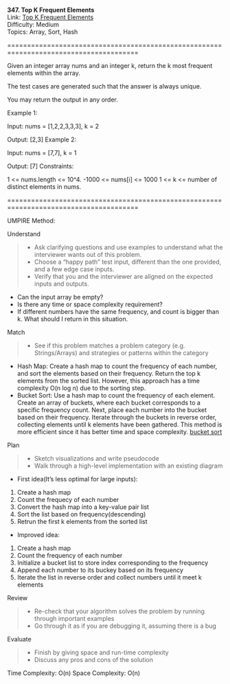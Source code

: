 **347. Top K Frequent Elements**  
Link: [Top K Frequent Elements](https://neetcode.io/problems/top-k-elements-in-list?list=neetcode150)  
Difficulty: Medium  
Topics: Array, Sort, Hash

=======================================================================================

Given an integer array nums and an integer k, return the k most frequent elements within the array.

The test cases are generated such that the answer is always unique.

You may return the output in any order.

Example 1:

Input: nums = [1,2,2,3,3,3], k = 2

Output: [2,3]
Example 2:

Input: nums = [7,7], k = 1

Output: [7]
Constraints:

1 <= nums.length <= 10^4.
-1000 <= nums[i] <= 1000
1 <= k <= number of distinct elements in nums.

=======================================================================================

UMPIRE Method:

Understand
> - Ask clarifying questions and use examples to understand what the interviewer wants out of this problem.
> - Choose a “happy path” test input, different than the one provided, and a few edge case inputs.
> - Verify that you and the interviewer are aligned on the expected inputs and outputs.
- Can the input array be empty?
- Is there any time or space complexity requirement?
- If different numbers have the same frequency, and count is bigger than k. What should I return in this situation.

Match
> - See if this problem matches a problem category (e.g. Strings/Arrays) and strategies or patterns within the category
- Hash Map: Create a hash map to count the frequency of each number, and sort the elements based on their frequency. Return the top k elements from the sorted list. However, this approach has a time complexity O(n log n) due to the sorting step.
- Bucket Sort: Use a hash map to count the frequency of each element. Create an array of buckets, where each bucket corresponds to a specific frequency count. Next, place each number into the bucket based on their frequency. Iterate through the buckets in reverse order, collecting elements until k elements have been gathered. This method is more efficient since it has better time and space complexity.
[bucket sort](https://hackmd.io/@meyr543/H1xfQewz5?stext=297%3A85%3A0%3A1753171178%3AYAwaCa)

Plan
> - Sketch visualizations and write pseudocode
> - Walk through a high-level implementation with an existing diagram
- First idea(It’s less optimal for large inputs):
1. Create a hash map
2. Count the frequecy of each number
3. Convert the hash map into a key-value pair list
4. Sort the list based on frequency(descending)
5. Retrun the first k elements from the sorted list


- Improved idea:
1. Create a hash map
2. Count the frequency of each number
3. Initialize a bucket list to store index corresponding to the frequency
4. Append each number to its buckey based on its frequency
5. Iterate the list in reverse order and collect numbers until it meet k elements

Review
> - Re-check that your algorithm solves the problem by running through important examples
> - Go through it as if you are debugging it, assuming there is a bug

Evaluate
> - Finish by giving space and run-time complexity
> - Discuss any pros and cons of the solution


Time Complexity: O(n)
Space Complexity: O(n)
